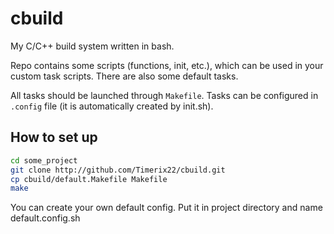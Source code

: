 # cbuild
My C/C++ build system written in bash.

Repo contains some scripts (functions, init, etc.), which can be used in your custom task scripts. There are also some default tasks.

All tasks should be launched through `Makefile`. Tasks can be configured in `.config` file (it is automatically created by init.sh).

## How to set up

```bash
cd some_project
git clone http://github.com/Timerix22/cbuild.git
cp cbuild/default.Makefile Makefile
make
```

You can create your own default config. Put it in project directory and name default.config.sh

